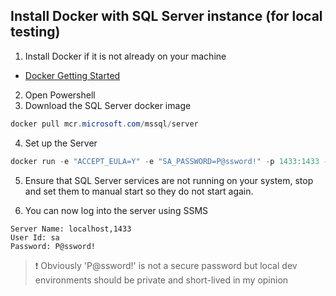 ## Install Docker with SQL Server instance (for local testing)
1.  Install Docker if it is not already on your machine 
-   [Docker Getting Started](https://www.docker.com/get-started)

2.  Open Powershell
3.  Download the SQL Server docker image
```powershell
docker pull mcr.microsoft.com/mssql/server
```
4.  Set up the Server
```powershell
docker run -e "ACCEPT_EULA=Y" -e "SA_PASSWORD=P@ssword!" -p 1433:1433 --name <container_name> -d mcr.microsoft.com/mssql/server
```
5.  Ensure that SQL Server services are not running on your system, stop and set them to manual start so they do not start again.

6.  You can now log into the server using SSMS
```
Server Name: localhost,1433
User Id: sa
Password: P@ssword!
```
> ❗ Obviously 'P@ssword!' is not a secure password but local dev environments should be private and short-lived in my opinion
